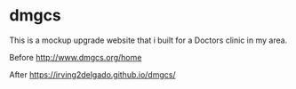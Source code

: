 # dmgcs
This is a  mockup upgrade website that i built for a Doctors clinic in my area. 

Before http://www.dmgcs.org/home

After https://irving2delgado.github.io/dmgcs/
